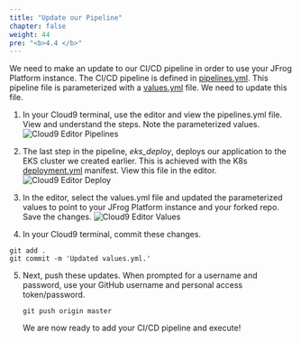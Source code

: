```yaml
---
title: "Update our Pipeline"
chapter: false
weight: 44
pre: "<b>4.4 </b>"
---
```


We need to make an update to our CI/CD pipeline in order to use your JFrog Platform instance. The CI/CD pipeline is defined in [pipelines.yml](https://github.com/jfrogtraining/aws-eks-workshop/blob/master/pipelines.yml). This pipeline file is parameterized with a [values.yml](https://github.com/jfrogtraining/aws-eks-workshop/blob/master/values.yml) file. We need to update this file.

1. In your Cloud9 terminal, use the editor and view the pipelines.yml file. View and understand the steps. Note the parameterized values.
    ![Cloud9 Editor Pipelines](/images/editor-pipelines-eks.png)

2. The last step in the pipeline, _eks\_deploy_, deploys our application to the EKS cluster we created earlier. This is achieved with the K8s [deployment.yml](https://github.com/jfrogtraining/aws-eks-workshop/blob/master/workshop-app/deployment.yml) manifest. View this file in the editor.
    ![Cloud9 Editor Deploy](/images/editor-deploy-eks.png)

3. In the editor, select the values.yml file and updated the parameterized values to point to your JFrog Platform instance and your forked repo. Save the changes.
    ![Cloud9 Editor Values](/images/editor-values-eks.png)

4. In your Cloud9 terminal, commit these changes.

```
git add .
git commit -m 'Updated values.yml.'
```

5. Next, push these updates. When prompted for a username and password, use your GitHub username and personal access token/password.

    ``
    git push origin master
    ``
    
    We are now ready to add your CI/CD pipeline and execute!
